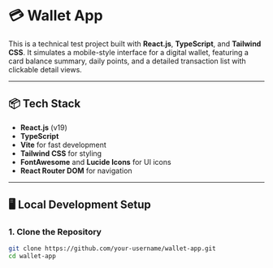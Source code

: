 # 💳 Wallet App

This is a technical test project built with **React.js**, **TypeScript**, and **Tailwind CSS**. It simulates a mobile-style interface for a digital wallet, featuring a card balance summary, daily points, and a detailed transaction list with clickable detail views.

---

## 📦 Tech Stack

- **React.js** (v19)
- **TypeScript**
- **Vite** for fast development
- **Tailwind CSS** for styling
- **FontAwesome** and **Lucide Icons** for UI icons
- **React Router DOM** for navigation

---

## 🖥️ Local Development Setup

### 1. Clone the Repository

```bash
git clone https://github.com/your-username/wallet-app.git
cd wallet-app
